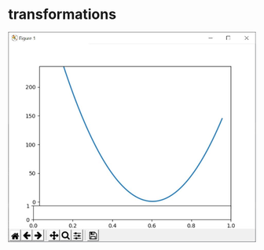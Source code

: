 # transformations

![graph-image](https://github.com/gabriel-wolf/transformations/blob/master/screenshot-graph.JPG "Updating Matplotlib Graph View")

